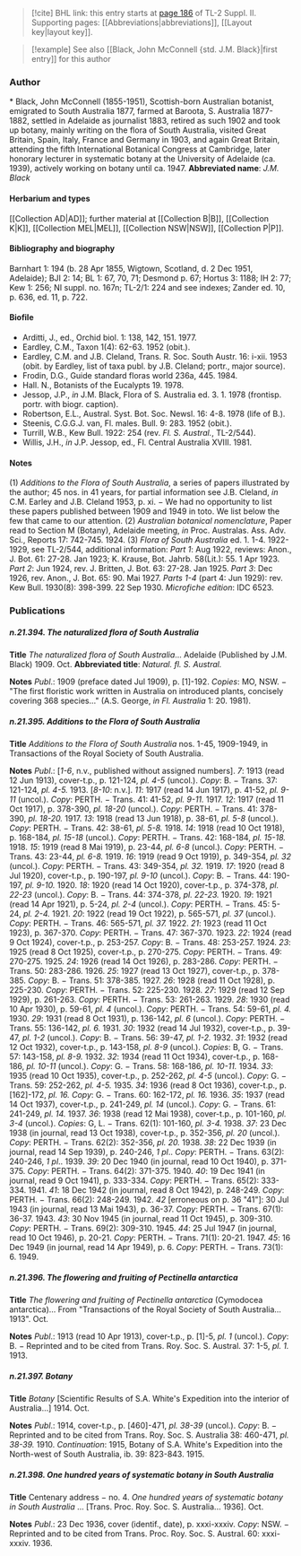 > [!cite] BHL link: this entry starts at [page 186](https://www.biodiversitylibrary.org/page/33265383) of TL-2 Suppl. II.
> Supporting pages: [[Abbreviations|abbreviations]], [[Layout key|layout key]].

> [!example] See also [[Black, John McConnell {std. J.M. Black}|first entry]] for this author

### Author

\* Black, John McConnell (1855-1951), Scottish-born Australian botanist, emigrated to South Australia 1877, farmed at Baroota, S. Australia 1877-1882, settled in Adelaide as journalist 1883, retired as such 1902 and took up botany, mainly writing on the flora of South Australia, visited Great Britain, Spain, Italy, France and Germany in 1903, and again Great Britain, attending the fifth International Botanical Congress at Cambridge, later honorary lecturer in systematic botany at the University of Adelaide (ca. 1939), actively working on botany until ca. 1947. 
**Abbreviated name**: *J.M. Black*

#### Herbarium and types

[[Collection AD|AD]]; further material at [[Collection B|B]], [[Collection K|K]], [[Collection MEL|MEL]], [[Collection NSW|NSW]], [[Collection P|P]].

#### Bibliography and biography

Barnhart 1: 194 (b. 28 Apr 1855, Wigtown, Scotland, d. 2 Dec 1951, Adelaide); BJI 2: 14; BL 1: 67, 70, 71; Desmond p. 67; Hortus 3: 1188; IH 2: 77; Kew 1: 256; NI suppl. no. 167n; TL-2/1: 224 and see indexes; Zander ed. 10, p. 636, ed. 11, p. 722.

#### Biofile

- Arditti, J., ed., Orchid biol. 1: 138, 142, 151. 1977.
- Eardley, C.M., Taxon 1(4): 62-63. 1952 (obit.).
- Eardley, C.M. and J.B. Cleland, Trans. R. Soc. South Austr. 16: i-xii. 1953 (obit. by Eardley, list of taxa publ. by J.B. Cleland; portr., major source).
- Frodin, D.G., Guide standard floras world 236a, 445. 1984.
- Hall. N., Botanists of the Eucalypts 19. 1978.
- Jessop, J.P., *in* J.M. Black, Flora of S. Australia ed. 3. 1. 1978 (frontisp. portr. with biogr. caption).
- Robertson, E.L., Austral. Syst. Bot. Soc. Newsl. 16: 4-8. 1978 (life of B.).
- Steenis, C.G.G.J. van, Fl. males. Bull. 9: 283. 1952 (obit.).
- Turrill, W.B., Kew Bull. 1922: 254 (rev. *Fl. S. Austral.*, TL-2/544).
- Willis, J.H., *in* J.P. Jessop, ed., Fl. Central Australia XVIII. 1981.

#### Notes

(1) *Additions to the Flora of South Australia*, a series of papers illustrated by the author; 45 nos. in 41 years, for partial information see J.B. Cleland, *in* C.M. Earley and J.B. Cleland 1953, p. xi. − We had no opportunity to list these papers published between 1909 and 1949 in toto. We list below the few that came to our attention.
(2) *Australian botanical nomenclature*, Paper read to Section M (Botany), Adelaide meeting, *in* Proc. Australas. Ass. Adv. Sci., Reports 17: 742-745. 1924.
(3) *Flora of South Australia* ed. 1. 1-4. 1922-1929, see TL-2/544, additional information: *Part 1*: Aug 1922, reviews: Anon., J. Bot. 61: 27-28. Jan 1923; K. Krause, Bot. Jahrb. 58(Lit.): 55. 1 Apr 1923.
*Part 2*: Jun 1924, rev. J. Britten, J. Bot. 63: 27-28. Jan 1925.
*Part 3*: Dec 1926, rev. Anon., J. Bot. 65: 90. Mai 1927.
*Parts 1-4* (part 4: Jun 1929): rev. Kew Bull. 1930(8): 398-399. 22 Sep 1930. *Microfiche edition*: IDC 6523.

### Publications

##### n.21.394. The naturalized flora of South Australia

**Title**
*The naturalized flora of South Australia*... Adelaide (Published by J.M. Black) 1909. Oct.
**Abbreviated title**: *Natural. fl. S. Austral.*

**Notes**
*Publ*.: 1909 (preface dated Jul 1909), p. \[1\]-192. *Copies*: MO, NSW. − "The first floristic work written in Australia on introduced plants, concisely covering 368 species..." (A.S. George, *in Fl. Australia* 1: 20. 1981).

##### n.21.395. Additions to the Flora of South Australia

**Title**
*Additions to the Flora of South Australia* nos. 1-45, 1909-1949, in Transactions of the Royal Society of South Australia.

**Notes**
*Publ*.: \[*1-6*, n.v., published without assigned numbers\].
*7*: 1913 (read 12 Jun 1913), cover-t.p., p. 121-124, *pl. 4-5* (uncol.). *Copy*: B. − Trans. 37: 121-124, *pl. 4-5.* 1913.
\[*8-10*: n.v.\].
*11*: 1917 (read 14 Jun 1917), p. 41-52, *pl. 9-11* (uncol.). *Copy*: PERTH. − Trans. 41: 41-52, *pl. 9-11.* 1917.
*12*: 1917 (read 11 Oct 1917), p. 378-390, *pl. 18-20* (uncol.). *Copy*: PERTH. − Trans. 41: 378-390, *pl. 18-20.* 1917.
*13*: 1918 (read 13 Jun 1918), p. 38-61, *pl. 5-8* (uncol.). *Copy*: PERTH. − Trans. 42: 38-61, *pl. 5-8.* 1918.
*14*: 1918 (read 10 Oct 1918), p. 168-184, *pl. 15-18* (uncol.). *Copy*: PERTH. − Trans. 42: 168-184, *pl. 15-18.* 1918.
*15*: 1919 (read 8 Mai 1919), p. 23-44, *pl. 6-8* (uncol.). *Copy*: PERTH. − Trans. 43: 23-44, *pl. 6-8.* 1919.
*16*: 1919 (read 9 Oct 1919), p. 349-354, *pl. 32* (uncol.). *Copy*: PERTH. − Trans. 43: 349-354, *pl. 32.* 1919.
*17*: 1920 (read 8 Jul 1920), cover-t.p., p. 190-197, *pl. 9-10* (uncol.). *Copy*: B. − Trans. 44: 190-197, *pl. 9-10.* 1920.
*18*: 1920 (read 14 Oct 1920), cover-t.p., p. 374-378, *pl. 22-23* (uncol.). *Copy*: B. − Trans. 44: 374-378, *pl. 22-23.* 1920.
*19*: 1921 (read 14 Apr 1921), p. 5-24, *pl. 2-4* (uncol.). *Copy*: PERTH. − Trans. 45: 5-24, *pl. 2-4.* 1921.
*20*: 1922 (read 19 Oct 1922), p. 565-571, *pl. 37* (uncol.). *Copy*: PERTH. − Trans. 46: 565-571, *pl. 37.* 1922.
*21*: 1923 (read 11 Oct 1923), p. 367-370. *Copy*: PERTH. − Trans. 47: 367-370. 1923.
*22*: 1924 (read 9 Oct 1924), cover-t.p., p. 253-257. *Copy*: B. − Trans. 48: 253-257. 1924.
*23*: 1925 (read 8 Oct 1925), cover-t.p., p. 270-275. *Copy*: PERTH. − Trans. 49: 270-275. 1925.
*24*: 1926 (read 14 Oct 1926), p. 283-286. *Copy*: PERTH. − Trans. 50: 283-286. 1926.
*25*: 1927 (read 13 Oct 1927), cover-t.p., p. 378-385. *Copy*: B. − Trans. 51: 378-385. 1927.
*26*: 1928 (read 11 Oct 1928), p. 225-230. *Copy*: PERTH. − Trans. 52: 225-230. 1928.
*27*: 1929 (read 12 Sep 1929), p. 261-263. *Copy*: PERTH. − Trans. 53: 261-263. 1929.
*28*: 1930 (read 10 Apr 1930), p. 59-61, *pl. 4* (uncol.). *Copy*: PERTH. − Trans. 54: 59-61, *pl. 4.* 1930.
*29*: 1931 (read 8 Oct 1931), p. 136-142, *pl. 6* (uncol.). *Copy*: PERTH. − Trans. 55: 136-142, *pl. 6.* 1931.
*30*: 1932 (read 14 Jul 1932), cover-t.p., p. 39-47, *pl. 1-2* (uncol.). *Copy*: B. − Trans. 56: 39-47, *pl. 1-2.* 1932.
*31*: 1932 (read 12 Oct 1932), cover-t.p., p. 143-158, *pl. 8-9* (uncol.). *Copies*: B, G. − Trans. 57: 143-158, *pl. 8-9.* 1932.
*32*: 1934 (read 11 Oct 1934), cover-t.p., p. 168-186, *pl. 10-11* (uncol.). *Copy*: G. − Trans. 58: 168-186, *pl. 10-11.* 1934.
*33*: 1935 (read 10 Oct 1935), cover-t.p., p. 252-262, *pl. 4-5* (uncol.). *Copy*: G. − Trans. 59: 252-262, *pl. 4-5.* 1935.
*34*: 1936 (read 8 Oct 1936), cover-t.p., p. \[162\]-172, *pl. 16.* *Copy*: G. − Trans. 60: 162-172, *pl. 16.* 1936.
*35*: 1937 (read 14 Oct 1937), cover-t.p., p. 241-249, *pl. 14* (uncol.). *Copy*: G. − Trans. 61: 241-249, *pl. 14.* 1937.
*36*: 1938 (read 12 Mai 1938), cover-t.p., p. 101-160, *pl. 3-4* (uncol.). *Copies*: G, L. − Trans. 62(1): 101-160, *pl. 3-4.* 1938.
*37*: 23 Dec 1938 (in journal, read 13 Oct 1938), cover-t.p., p. 352-356, *pl. 20* (uncol.). *Copy*: PERTH. − Trans. 62(2): 352-356, *pl. 20.* 1938.
*38*: 22 Dec 1939 (in journal, read 14 Sep 1939), p. 240-246, *1 pl*.. *Copy*: PERTH. − Trans. 63(2): 240-246, *1 pl*.. 1939.
*39*: 20 Dec 1940 (in journal, read 10 Oct 1940), p. 371-375. *Copy*: PERTH. − Trans. 64(2): 371-375. 1940.
*40*: 19 Dec 1941 (in journal, read 9 Oct 1941), p. 333-334. *Copy*: PERTH. − Trans. 65(2): 333-334. 1941.
*41*: 18 Dec 1942 (in journal, read 8 Oct 1942), p. 248-249. *Copy*: PERTH. − Trans. 66(2): 248-249. 1942.
*42* \[erroneous on p. 36 "41"\]: 30 Jul 1943 (in journal, read 13 Mai 1943), p. 36-37. *Copy*: PERTH. − Trans. 67(1): 36-37. 1943.
*43*: 30 Nov 1945 (in journal, read 11 Oct 1945), p. 309-310. *Copy*: PERTH. − Trans. 69(2): 309-310. 1945.
*44*: 25 Jul 1947 (in journal, read 10 Oct 1946), p. 20-21. *Copy*: PERTH. − Trans. 71(1): 20-21. 1947.
*45*: 16 Dec 1949 (in journal, read 14 Apr 1949), p. 6. *Copy*: PERTH. − Trans. 73(1): 6. 1949.

##### n.21.396. The flowering and fruiting of Pectinella antarctica

**Title**
*The flowering and fruiting of Pectinella antarctica* (Cymodocea antarctica)... From "Transactions of the Royal Society of South Australia... 1913". Oct.

**Notes**
*Publ*.: 1913 (read 10 Apr 1913), cover-t.p., p. \[1\]-5, *pl. 1* (uncol.). *Copy*: B. − Reprinted and to be cited from Trans. Roy. Soc. S. Austral. 37: 1-5, *pl. 1.* 1913.

##### n.21.397. Botany

**Title**
*Botany* \[Scientific Results of S.A. White's Expedition into the interior of Australia...\] 1914. Oct.

**Notes**
*Publ*.: 1914, cover-t.p., p. \[460\]-471, *pl. 38-39* (uncol.). *Copy*: B. − Reprinted and to be cited from Trans. Roy. Soc. S. Australia 38: 460-471, *pl. 38-39.* 1910.
*Continuation*: 1915, Botany of S.A. White's Expedition into the North-west of South Australia, ib. 39: 823-843. 1915.

##### n.21.398. One hundred years of systematic botany in South Australia

**Title**
Centenary address − no. 4. *One hundred years of systematic botany in South Australia* ... \[Trans. Proc. Roy. Soc. S. Australia... 1936\]. Oct.

**Notes**
*Publ*.: 23 Dec 1936, cover (identif., date), p. xxxi-xxxiv. *Copy*: NSW. − Reprinted and to be cited from Trans. Proc. Roy. Soc. S. Austral. 60: xxxi-xxxiv. 1936.

